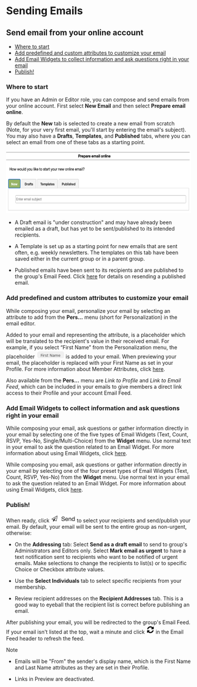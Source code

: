 # Sending Emails

<span id="gv-3send-1sendOnline"></span>
## Send email from your online account

* [Where to start](#gv-3send-1sendOnline-start)
* [Add predefined and custom attributes to customize your email](#gv-3send-1sendOnline-useattrs)
* [Add Email Widgets to collect information and ask questions right in your email](#gv-3send-1sendOnline-useews)
* [Publish!](#gv-3send-1sendOnline-send)

<span id="gv-3send-1sendOnline-start"></span>
### Where to start

If you have an Admin or Editor role, you can 
compose and send emails from your online account.  First select **New
Email** and then select **Prepare email online**.

By default the **New** tab is selected to create a new email from
scratch (Note, for your very first email, you'll start by entering the
email's subject).  You may also have a **Drafts**, **Templates**,
and **Published** tabs, where you can select an email from one of these tabs as a starting point.

<img src="/docimages/sendonline-start.png" height="170">

* A Draft email is "under construction" and may have already been emailed as a
draft, but has yet to be sent/published to its intended recipients.  

* A Template is set up as a starting point for new emails that are sent often, e.g. weekly newsletters.  The templates on this tab
have been saved either in the current group or in a parent group.  

* Published emails have been sent to its recipients and are published to the group's Email Feed.  Click [here](/3-send/5-resend.md?gv-qargs=0#gv-2members-5resend) for details on resending a published email.

<span id="gv-3send-1sendOnline-useattrs"></span>
### Add predefined and custom attributes to customize your email

While composing your email, personalize your email by selecting an attribute to add from the **Pers…** menu (short for
Personalization) in the email editor.  

Added to your email and representing the attribute, is a placeholder which will be translated to the recipient's value in their received email. 
For example, if you select “First Name” from the Personalization menu, the placeholder <img src="/docimages/FirstName_attribute.png" height="22">
is added to your email.  When previewing your email, the placeholder 
is replaced with your First Name as set in your Profile.
For more information about Member Attributes, click 
[here](/2-members/4-membersAttributes.md?gv-qargs=0#gv-2members-4membersattributes).

Also available from the **Pers...** menu are *Link to Profile* and *Link to Email Feed*, which can be included
in your emails to give members a direct link access to their Profile and your account Email Feed.

<span id="gv-3send-1sendOnline-useews"></span>
### Add Email Widgets to collect information and ask questions right in your email

<span class="sub g4s">

While composing your email, ask questions or gather information directly in your email by selecting one of the 
five types of Email Widgets (Text, Count, RSVP, Yes-No, Single/Multi-Choice) from the **Widget** menu.  Use normal text in your email to 
ask the question related to an Email Widget.  For more information about using Email Widgets,
click [here](/5-widgets/1-ewIntro.md?gv-qargs=0#gv-5widgets-1ewIntro).

</span> <!-- sub g4s -->

<span class="free">
  
While composing you email, ask questions or gather information directly in your email by selecting one of the four preset types of Email Widgets 
(Text, Count, RSVP, Yes-No) from the **Widget** menu.  Use normal text in your email to ask the question related to an Email Widget.  For more 
information about using Email Widgets, click [here](/5-widgets/1-ewIntro.md?gv-qargs=0#gv-5widgets-1ewIntro).
  
</span> <!-- free -->

<span id="gv-3send-1sendOnline-send"></span>
### Publish!

When ready, click <img src="/docimages/compose-send.png" height="22"> to select your recipients and send/publish your email.  By default, your email will be sent to the entire group as non-urgent, otherwise:

* On the **Addressing** tab: Select **Send as a draft email** to send to group's Administrators and Editors only.  Select **Mark email as urgent** to 
have a text notification sent to recipients who want to be notified of urgent emails.  Make selections to change the recipients
to list(s) or to specific Choice or Checkbox attribute values. 

* Use the **Select Individuals** tab to select specific recipients from your membership.

* Review recipient addresses on the **Recipient Addresses** tab.  This is a good way to eyeball that the recipient list is correct
before publishing an email.

After publishing your email, you will be redirected to the group's Email
Feed.  If your email isn't listed at the top, wait a minute and click <img src="/docimages/refresh-feed-icon.png" width="22"> in the Email Feed header to 
refresh the feed.

Note

* Emails will be "From" the sender's display name, which is the First Name and Last Name attributes as they are set in their Profile.

* Links in Preview are deactivated.
